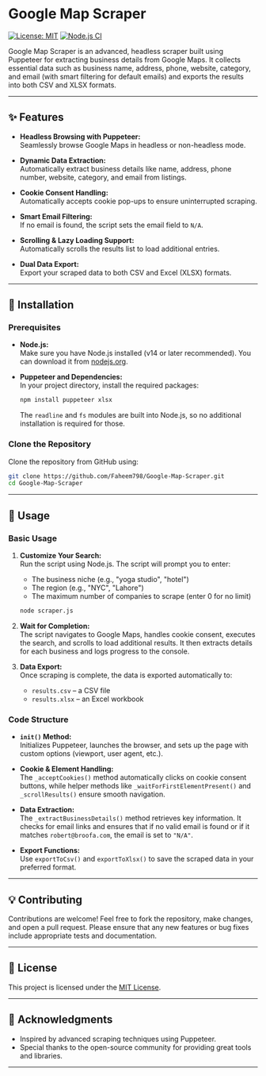 # Google Map Scraper

[![License: MIT](https://img.shields.io/badge/License-MIT-green.svg)](LICENSE)
[![Node.js CI](https://github.com/Faheem798/Google-Map-Scraper/actions/workflows/nodejs.yml/badge.svg)](https://github.com/Faheem798/Google-Map-Scraper/actions)

Google Map Scraper is an advanced, headless scraper built using Puppeteer for extracting business details from Google Maps. It collects essential data such as business name, address, phone, website, category, and email (with smart filtering for default emails) and exports the results into both CSV and XLSX formats.

---

## ✨ Features

- **Headless Browsing with Puppeteer:**  
  Seamlessly browse Google Maps in headless or non-headless mode.

- **Dynamic Data Extraction:**  
  Automatically extract business details like name, address, phone number, website, category, and email from listings.

- **Cookie Consent Handling:**  
  Automatically accepts cookie pop-ups to ensure uninterrupted scraping.

- **Smart Email Filtering:**  
  If no email is found, the script sets the email field to `N/A`.

- **Scrolling & Lazy Loading Support:**  
  Automatically scrolls the results list to load additional entries.

- **Dual Data Export:**  
  Export your scraped data to both CSV and Excel (XLSX) formats.

---

## 🚀 Installation

### Prerequisites

- **Node.js:**  
  Make sure you have Node.js installed (v14 or later recommended). You can download it from [nodejs.org](https://nodejs.org/).

- **Puppeteer and Dependencies:**  
  In your project directory, install the required packages:
  ```bash
  npm install puppeteer xlsx
  ```
  The `readline` and `fs` modules are built into Node.js, so no additional installation is required for those.

### Clone the Repository

Clone the repository from GitHub using:
```bash
git clone https://github.com/Faheem798/Google-Map-Scraper.git
cd Google-Map-Scraper
```

---

## 🔧 Usage

### Basic Usage

1. **Customize Your Search:**  
   Run the script using Node.js. The script will prompt you to enter:
   - The business niche (e.g., "yoga studio", "hotel")
   - The region (e.g., "NYC", "Lahore")
   - The maximum number of companies to scrape (enter 0 for no limit)
   
   ```bash
   node scraper.js
   ```

2. **Wait for Completion:**  
   The script navigates to Google Maps, handles cookie consent, executes the search, and scrolls to load additional results. It then extracts details for each business and logs progress to the console.

3. **Data Export:**  
   Once scraping is complete, the data is exported automatically to:
   - `results.csv` – a CSV file
   - `results.xlsx` – an Excel workbook

### Code Structure

- **`init()` Method:**  
  Initializes Puppeteer, launches the browser, and sets up the page with custom options (viewport, user agent, etc.).

- **Cookie & Element Handling:**  
  The `_acceptCookies()` method automatically clicks on cookie consent buttons, while helper methods like `_waitForFirstElementPresent()` and `_scrollResults()` ensure smooth navigation.

- **Data Extraction:**  
  The `_extractBusinessDetails()` method retrieves key information. It checks for email links and ensures that if no valid email is found or if it matches `robert@broofa.com`, the email is set to `"N/A"`.

- **Export Functions:**  
  Use `exportToCsv()` and `exportToXlsx()` to save the scraped data in your preferred format.

---

## 💡 Contributing

Contributions are welcome! Feel free to fork the repository, make changes, and open a pull request. Please ensure that any new features or bug fixes include appropriate tests and documentation.

---

## 📄 License

This project is licensed under the [MIT License](LICENSE).

---

## 📣 Acknowledgments

- Inspired by advanced scraping techniques using Puppeteer.
- Special thanks to the open-source community for providing great tools and libraries.

---

